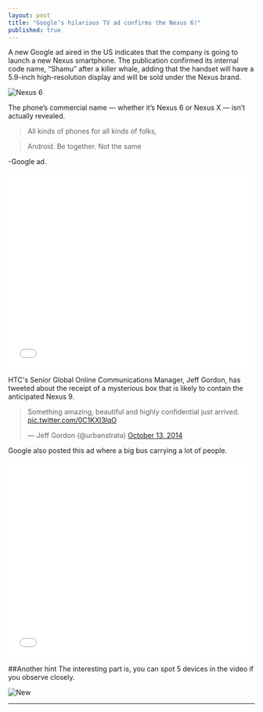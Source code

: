 ```yaml
---
layout: post
title: "Google’s hilarious TV ad confirms the Nexus 6!"
published: true
---
```


A new Google ad aired in the US indicates that the company is going to launch a new Nexus smartphone. The publication confirmed its internal code name, “Shamu” after a killer whale, adding that the handset will have a 5.9-inch high-resolution display and will be sold under the Nexus brand.


![Nexus 6](https://lh4.googleusercontent.com/-gSxA1IEiNhg/VD0ve2ytk-I/AAAAAAAAANw/RUR7p_et_-o/w625-h448-no/nexus-6.jpg)

The phone’s commercial name — whether it’s Nexus 6 or Nexus X — isn’t actually revealed.

>All kinds of phones for all kinds of folks,  


>Android. Be together. Not the same

-Google ad.


<iframe width="100%" height="400" src="//www.youtube.com/embed/2H8eIjuf2ok" frameborder="0" allowfullscreen></iframe>



HTC's Senior Global Online Communications Manager, Jeff Gordon, has tweeted about the receipt of a mysterious box that is likely to contain the anticipated Nexus 9.

<blockquote class="twitter-tweet" lang="en"><p>Something amazing, beautiful and highly confidential just arrived. <a href="http://t.co/0C1KXI3lqO">pic.twitter.com/0C1KXI3lqO</a></p>&mdash; Jeff Gordon (@urbanstrata) <a href="https://twitter.com/urbanstrata/status/521729612527595520">October 13, 2014</a></blockquote>
<script async src="//platform.twitter.com/widgets.js" charset="utf-8"></script>



Google also posted this ad where a big bus carrying a lot of people.

<iframe width="100%" height="400" src="//www.youtube.com/embed/UfmRFIzheo8" frameborder="0" allowfullscreen></iframe>


##Another hint
The interesting part is, you can spot 5 devices in the video if you observe closely.

![New](https://lh3.googleusercontent.com/-c6kvz7NtchE/VD09oBeYg6I/AAAAAAAAAOc/_2rm9nlTIZw/w909-h550-no/nexus_flood.png)

------------------------------










